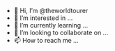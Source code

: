 - 👋 Hi, I’m @theworldtourer
- 👀 I’m interested in ...
- 🌱 I’m currently learning ...
- 💞️ I’m looking to collaborate on ...
- 📫 How to reach me ...

<!---
theworldtourer/theworldtourer is a ✨ special ✨ repository because its `README.md` (this file) appears on your GitHub profile.
You can click the Preview link to take a look at your changes.
--->
